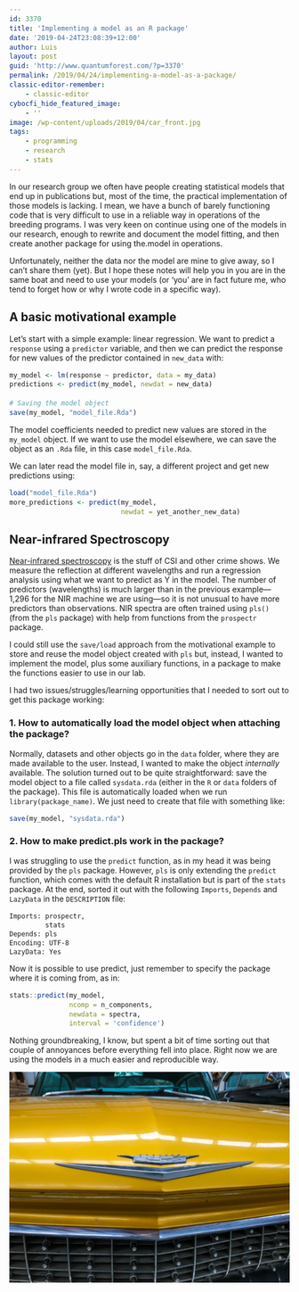 ```yaml
---
id: 3370
title: 'Implementing a model as an R package'
date: '2019-04-24T23:08:39+12:00'
author: Luis
layout: post
guid: 'http://www.quantumforest.com/?p=3370'
permalink: /2019/04/24/implementing-a-model-as-a-package/
classic-editor-remember:
    - classic-editor
cybocfi_hide_featured_image:
    - ''
image: /wp-content/uploads/2019/04/car_front.jpg
tags:
    - programming
    - research
    - stats
---
```


In our research group we often have people creating statistical models that end up in publications but, most of the time, the practical implementation of those models is lacking. I mean, we have a bunch of barely functioning code that is very difficult to use in a reliable way in operations of the breeding programs. I was very keen on continue using one of the models in our research, enough to rewrite and document the model fitting, and then create another package for using the.model in operations.

Unfortunately, neither the data nor the model are mine to give away, so I can’t share them (yet). But I hope these notes will help you in you are in the same boat and need to use your models (or ‘you’ are in fact future me, who tend to forget how or why I wrote code in a specific way).

## A basic motivational example

Let’s start with a simple example: linear regression. We want to predict a `response` using a `predictor` variable, and then we can predict the response for new values of the predictor contained in `new_data` with:

 ```R
my_model <- lm(response ~ predictor, data = my_data)
predictions <- predict(my_model, newdat = new_data)

# Saving the model object
save(my_model, "model_file.Rda")
```

The model coefficients needed to predict new values are stored in the `my_model` object. If we want to use the model elsewhere, we can save the object as an `.Rda` file, in this case `model_file.Rda`.



We can later read the model file in, say, a different project and get new predictions using:

```R
load("model_file.Rda")
more_predictions <- predict(my_model, 
                            newdat = yet_another_new_data)
```

## Near-infrared Spectroscopy

[Near-infrared spectroscopy](https://en.wikipedia.org/wiki/Near-infrared_spectroscopy) is the stuff of CSI and other crime shows. We measure the reflection at different wavelengths and run a regression analysis using what we want to predict as Y in the model. The number of predictors (wavelengths) is much larger than in the previous example—1,296 for the NIR machine we are using—so it is not unusual to have more predictors than observations. NIR spectra are often trained using `pls()` (from the `pls` package) with help from functions from the `prospectr` package.

I could still use the `save/load` approach from the motivational example to store and reuse the model object created with `pls` but, instead, I wanted to implement the model, plus some auxiliary functions, in a package to make the functions easier to use in our lab.

I had two issues/struggles/learning opportunities that I needed to sort out to get this package working:

### 1. How to automatically load the model object when attaching the package?

Normally, datasets and other objects go in the `data` folder, where they are made available to the user. Instead, I wanted to make the object <em>internally</em> available. The solution turned out to be quite straightforward: save the model object to a file called `sysdata.rda` (either in the `R` or `data` folders of the package). This file is automatically loaded when we run `library(package_name)`. We just need to create that file with something like:

```R
save(my_model, "sysdata.rda")
```

### 2. How to make predict.pls work in the package?

I was struggling to use the `predict` function, as in my head it was being provided by the `pls` package. However, `pls` is only extending the `predict` function, which comes with the default R installation but is part of the `stats` package. At the end, sorted it out with the following `Imports`, `Depends` and `LazyData` in the `DESCRIPTION` file:

```
Imports: prospectr,
         stats
Depends: pls
Encoding: UTF-8
LazyData: Yes
```

Now it is possible to use predict, just remember to specify the package where it is coming from, as in:

```R
stats::predict(my_model, 
               ncomp = n_components,
               newdata = spectra, 
               interval = 'confidence')
```

Nothing groundbreaking, I know, but spent a bit of time sorting out that couple of annoyances before everything fell into place. Right now we are using the models in a much easier and reproducible way.

![Shiny classic car front: a real model.](/assets/images/car_front.jpg)
